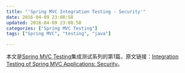 ```yaml
---
title: "'Spring MVC Integration Testing - Security'"
date: 2016-04-09 23:08:58
updated: 2016-04-09 23:08:58
categories: ["Spring MVC Testing"]
tags: ["Spring MVC", "testing", "java"]

---
```


本文是[Spring MVC Testing](/2016/04/09/spring-mvc-testing-content/)集成测试系列的第1篇，原文链接：[Integration Testing of Spring MVC Applications: Security](http://www.petrikainulainen.net/programming/spring-framework/integration-testing-of-spring-mvc-applications-security/)。

